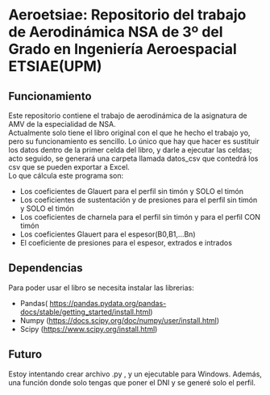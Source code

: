 # Aeroetsiae: Repositorio del trabajo de Aerodinámica NSA de 3º del Grado en Ingeniería Aeroespacial ETSIAE(UPM)
## Funcionamiento
Este repositorio contiene el trabajo de aerodinámica de la asignatura de AMV de la especialidad de NSA.  
Actualmente solo tiene el libro original con el que he hecho el trabajo yo, pero su funcionamiento es sencillo. Lo único que hay que hacer es sustituir los datos dentro de la primer celda del libro, y darle a ejecutar las celdas; acto seguido, se generará una carpeta llamada datos_csv que contedrá los csv que se pueden exportar a Excel.  
Lo que cálcula este programa son:
- Los coeficientes de Glauert para el perfil sin timón y SOLO el timón
- Los coeficientes de sustentación y de presiones para el perfil sin timón y SOLO el timón
- Los coeficientes de charnela para el perfil sin timón y para el perfil CON timón
- Los coeficientes Glauert para el espesor(B0,B1,...Bn)
- El coeficiente de presiones para el espesor, extrados e intrados

## Dependencias
Para poder usar el libro se necesita instalar las librerias:
- Pandas( https://pandas.pydata.org/pandas-docs/stable/getting_started/install.html)
- Numpy (https://docs.scipy.org/doc/numpy/user/install.html)
- Scipy (https://www.scipy.org/install.html)

## Futuro
Estoy intentando crear archivo .py , y un ejecutable para Windows. Además, una función donde solo tengas que poner el DNI y se generé solo el perfil.
